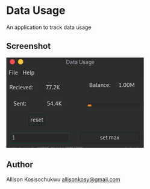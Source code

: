 # Data Usage
An application to track data usage

## Screenshot

![screenshot](shot.png)
## Author 

 Allison Kosisochukwu <allisonkosy@gmail.com>
